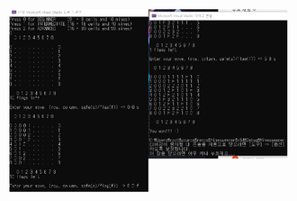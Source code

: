 <img src="https://github.com/kgyeongseong/Minesweeper/blob/main/Minesweeper_1.png" width="49%" align="left">
<img src="https://github.com/kgyeongseong/Minesweeper/blob/main/Minesweeper_2.png" width="49%">
